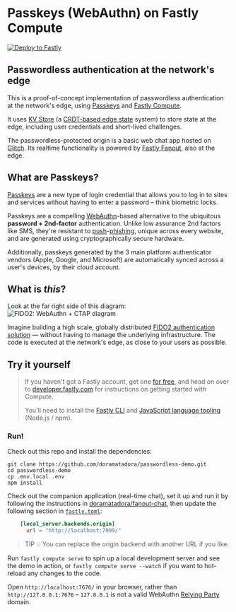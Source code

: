 # Passkeys (WebAuthn) on Fastly Compute

[![Deploy to Fastly](https://deploy.edgecompute.app/button)](https://deploy.edgecompute.app/deploy)

## Passwordless authentication at the network's edge

This is a proof-of-concept implementation of passwordless authentication at the network's edge, using [Passkeys](#what-are-passkeys) and [Fastly Compute](https://www.fastly.com/products/edge-compute).

It uses [KV Store](https://www.fastly.com/blog/introducing-object-store-enabling-powerful-applications-at-the-edge) (a [CRDT-based edge state](https://www.infoq.com/presentations/architecture-global-scale/) system) to store state at the edge, including user credentials and short-lived challenges.

The passwordless-protected origin is a basic web chat app hosted on [Glitch](https://glitch.com). Its realtime functionality is powered by [Fastly Fanout](https://docs.fastly.com/products/fanout), also at the edge.

## What are Passkeys? 

[Passkeys](https://passkeys.dev/) are a new type of login credential that allows you to log in to sites and services without having to enter a password – think biometric locks. 

Passkeys are a compelling [WebAuthn](https://webauthn.guide/#about-webauthn)-based alternative to the ubiquitous **password + 2nd-factor** authentication. Unlike low assurance 2nd factors like SMS, they're resistant to [push](https://blog.hypr.com/what-are-push-notification-attacks)-[phishing](https://csrc.nist.gov/glossary/term/phishing), unique across every website, and are generated using cryptographically secure hardware.

Additionally, passkeys generated by the 3 main platform authenticator vendors (Apple, Google, and Microsoft) are automatically synced across a user's devices, by their cloud account.

## What is _this_?

Look at the far right side of this diagram:
![FIDO2: WebAuthn + CTAP diagram](https://fidoalliance.org/fido2-project/fido2-graphic-v2/)

Imagine building a high scale, globally distributed [FIDO2 authentication solution](https://fidoalliance.org/specifications/) — without having to manage the underlying infrastructure. The code is executed at the network's edge, as close to your users as possible.

## Try it yourself

> If you haven't got a Fastly account, get one [for free](https://www.fastly.com/signup/), and head on over to [developer.fastly.com](https://developer.fastly.com/learning/compute) for instructions on getting started with Compute. 
>
> You'll need to install the [Fastly CLI](https://developer.fastly.com/learning/compute#install-the-fastly-cli) and [JavaScript language tooling](https://developer.fastly.com/learning/compute#install-language-tooling) (Node.js / npm).

### Run!

Check out this repo and install the dependencies:

```
git clone https://github.com/doramatadora/passwordless-demo.git
cd passwordless-demo
cp .env.local .env
npm install
```

Check out the companion application (real-time chat), set it up and run it by following the instructions in [doramatadora/fanout-chat](https://github.com/doramatadora/fanout-chat), then update the following section in [`fastly.toml`](./fastly.toml):

```toml
    [local_server.backends.origin]
      url = "http://localhost:7999/"
```

> TIP 💡 You can replace the origin backend with another URL if you like.

Run `fastly compute serve` to spin up a local development server and see the demo in action, or `fastly compute serve --watch` if you want to hot-reload any changes to the code.

Open `http://localhost:7676/` in your browser, rather than `http://127.0.0.1:7676` – `127.0.0.1` is not a valid WebAuthn [Relying Party](https://www.w3.org/TR/webauthn-2/#webauthn-relying-party) domain.
